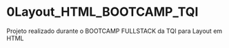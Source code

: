 # 0Layout_HTML_BOOTCAMP_TQI
Projeto realizado durante o BOOTCAMP FULLSTACK da TQI para Layout em HTML 
